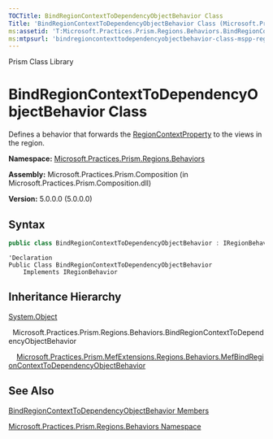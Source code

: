 ```yaml
---
TOCTitle: BindRegionContextToDependencyObjectBehavior Class
Title: 'BindRegionContextToDependencyObjectBehavior Class (Microsoft.Practices.Prism.Regions.Behaviors)'
ms:assetid: 'T:Microsoft.Practices.Prism.Regions.Behaviors.BindRegionContextToDependencyObjectBehavior'
ms:mtpsurl: 'bindregioncontexttodependencyobjectbehavior-class-mspp-regions-behaviors.md'
---
```


Prism Class Library

# BindRegionContextToDependencyObjectBehavior Class

Defines a behavior that forwards the [RegionContextProperty](regionmanager-regioncontextproperty-field-mspp-regions.md) to the views in the region.

**Namespace:** [Microsoft.Practices.Prism.Regions.Behaviors](mspp-regions-behaviors-namespace.md)

**Assembly:** Microsoft.Practices.Prism.Composition (in Microsoft.Practices.Prism.Composition.dll)

**Version:** 5.0.0.0 (5.0.0.0)

## Syntax

```C#
public class BindRegionContextToDependencyObjectBehavior : IRegionBehavior
```

```VB
'Declaration
Public Class BindRegionContextToDependencyObjectBehavior
	Implements IRegionBehavior
```

## Inheritance Hierarchy

[System.Object](http://msdn.microsoft.com/en-us/library/e5kfa45b)

  Microsoft.Practices.Prism.Regions.Behaviors.BindRegionContextToDependencyObjectBehavior

    [Microsoft.Practices.Prism.MefExtensions.Regions.Behaviors.MefBindRegionContextToDependencyObjectBehavior](mefbindregioncontexttodependencyobjectbehavior-class-mspp-mefextensions-regions-behaviors.md)

## See Also

[BindRegionContextToDependencyObjectBehavior Members](bindregioncontexttodependencyobjectbehavior-members-mspp-regions-behaviors.md)

[Microsoft.Practices.Prism.Regions.Behaviors Namespace](mspp-regions-behaviors-namespace.md)
